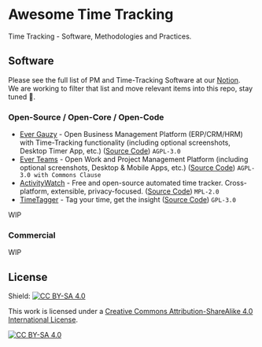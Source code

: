 # Awesome Time Tracking

Time Tracking - Software, Methodologies and Practices.

## Software 

Please see the full list of PM and Time-Tracking Software at our [Notion](https://everco.notion.site/PM-and-Time-Tracking-Software-54c7c618172b4026a40ea94e584d0278).  
We are working to filter that list and move relevant items into this repo, stay tuned 🚀.

### Open-Source / Open-Core / Open-Code

- [Ever Gauzy](https://gauzy.co) -  Open Business Management Platform (ERP/CRM/HRM) with Time-Tracking functionality (including optional screenshots, Desktop Timer App, etc.) ([Source Code](https://github.com/ever-co/ever-gauzy)) `AGPL-3.0`
- [Ever Teams](https://ever.team) - Open Work and Project Management Platform (including optional screenshots, Desktop & Mobile Apps, etc.) ([Source Code](https://github.com/ever-co/ever-teams)) `AGPL-3.0 with Commons Clause`
- [ActivityWatch](https://activitywatch.net) - Free and open-source automated time tracker. Cross-platform, extensible, privacy-focused. ([Source Code](https://github.com/ActivityWatch/activitywatch)) `MPL-2.0`
- [TimeTagger](https://timetagger.app) - Tag your time, get the insight ([Source Code](https://github.com/almarklein/timetagger)) `GPL-3.0`

WIP

### Commercial

WIP

## License

Shield: [![CC BY-SA 4.0][cc-by-sa-shield]][cc-by-sa]

This work is licensed under a
[Creative Commons Attribution-ShareAlike 4.0 International License][cc-by-sa].

[![CC BY-SA 4.0][cc-by-sa-image]][cc-by-sa]

[cc-by-sa]: http://creativecommons.org/licenses/by-sa/4.0/
[cc-by-sa-image]: https://licensebuttons.net/l/by-sa/4.0/88x31.png
[cc-by-sa-shield]: https://img.shields.io/badge/License-CC%20BY--SA%204.0-lightgrey.svg
